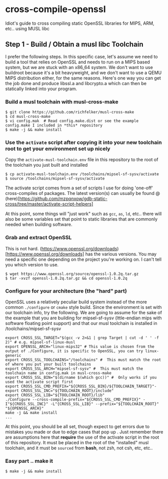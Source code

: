 # cross-compile-openssl

Idiot's guide to cross compiling static OpenSSL libraries for MIPS, ARM, etc.. using MUSL libc

## Step 1 - Build / Obtain a musl libc Toolchain

I prefer the following steps. In this specific case, let's assume we need to build a tool that relies on OpenSSL and needs to run on a MIPS based system, but we are stuck with an x86_64 system. We don't want to use buildroot because it's a bit heavyweight, and we don't want to use a QEMU MIPS distribution either, for the same reasons. Here's one way you can get the job done and produce libssl.a and libcrypto.a which can then be statically linked into your program.

### Build a musl toolchain with musl-cross-make

```
$ git clone https://github.com/richfelker/musl-cross-make
$ cd musl-cross-make
$ vi config.mak  # Read config.make.dist or see the example config.make I included in *this* repository
$ make -j && make install
```

### Use the `activate` script after copying it into your new toolchain root to get your environment set up nicely

Copy the `activate-musl-toolchain.env` file in this repository to the root of the toolchain you just built and installed

```
$ cp activate-musl-toolchain.env /toolchains/mipsel-sf-sysv/activate
$ source /toolchains/mipsel-sf-sysv/activate
```

The activate script comes from a set of scripts I use for doing 'one-off' cross-compiles of packages. The latest version(s) can usually be found @ (here)[https://github.com/mzpqnxow/gdb-static-cross/tree/master/activate-script-helpers]

At this point, some things will "just work" such as `gcc`, `as`, `ld`, etc.. there will also be some variables set that point to static libraries that are commonly needed when building software.

### Grab and extract OpenSSL

This is not hard. (https://www.openssl.org/downloads)[https://www.openssl.org/downloads] has the various versions. You may need a specific one depending on the project you're working on. I can't tell you which version to use.

```
$ wget https://www.openssl.org/source/openssl-1.0.2q.tar.gz
$ tar -xvzf openssl-1.0.2q.tar.gz && cd openssl-1.0.2q
```

### Configure for your architecture (the "hard" part)

OpenSSL uses a relatively peculiar build system instead of the more common `./configure` or `cmake` style build. Since the environment is set with our toolchain info, try the following. We are going to assume for the sake of the example that you are building for mipsel-sf-sysv (lttle-endian mips with software floating point support) and that our musl toolchain is installed in /toolchains/mipsel-sf-sysv

```
export CROSS_SSL_TARGET="$(gcc -v 2>&1 | grep Target | cut -d ' ' -f 2)" # e.g. mipsel-sf-linux-musl
export OPENSSL_ARCH="linux-mips32" # This value is chosen from the output of ./Configure, it is specific to OpenSSL, you can try linux-generic
export CROSS_SSL_TOOLCHAINS="/toolchains" #  This must match the root of where you put your built toolchains
export CROSS_SSL_ARCH="mipsel-sf-sysv" #  This must match the toolchain name in config.mak in musl-cross-make
export CROSS_SSL_BIN="$(dirname $(which gcc))" #  Only works if you used the activate script first
export CROSS_SSL_CMD_PREFIX="${CROSS_SSL_BIN}/${TOOLCHAIN_TARGET}"-
export CROSS_SSL_INC="${TOOLCHAIN_ROOT}/include"
export CROSS_SSL_LIB="${TOOLCHAIN_ROOT}/lib"
./Configure --cross-compile-prefix="${CROSS_SSL_CMD_PREFIX}" -I"${CROSS_SSL_INC}" -L"{CROSS_SSL_LIB}" --prefix="${TOOLCHAIN_ROOT}" "${OPENSSL_ARCH}"
make -j && make install
...
```

At this point, you should be all set, though expect to get errors due to mistakes you made or due to edge cases that pop up . Just remember there are assumptions here that **require** the use of the activate script in the root of this repository. It must be placed in the root of the "installed" musl toolchain, and it must be `sourced` from **bash**, not zsh, not csh, etc, etc..

### Easy part .. make it

```
$ make -j && make install
```



